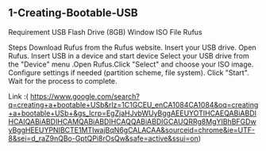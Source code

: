 ## 1-Creating-Bootable-USB

Requirement
USB Flash Drive (8GB) 
Window ISO File 
Rufus 

Steps 
Download Rufus from the Rufus website.
Insert your USB drive.
Open Rufus.
Insert USB in a device and start device 
Select your USB drive from the "Device" 
menu
.Open Rufus.Click "Select" and choose your ISO image.
Configure settings if needed (partition scheme, file system).
Click "Start".
Wait for the process to complete.

Link :( https://www.google.com/search?q=creating+a+bootable+USb&rlz=1C1GCEU_enCA1084CA1084&oq=creating+a+bootable+USb+&gs_lcrp=EgZjaHJvbWUyBggAEEUYOTIHCAEQABiABDIHCAIQABiABDIHCAMQABiABDIHCAQQABiABDIGCAUQRRg8MgYIBhBFGDwyBggHEEUYPNIBCTE1MTIwajBqN6gCALACAA&sourceid=chrome&ie=UTF-8&sei=d_raZ9nQBo-GptQPi8rOsQw&safe=active&ssui=on) 

